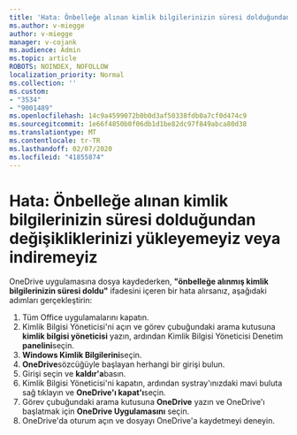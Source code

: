 ```yaml
---
title: 'Hata: Önbelleğe alınan kimlik bilgilerinizin süresi dolduğundan değişikliklerinizi yükleyemeyiz veya indiremeyiz'
ms.author: v-miegge
author: v-miegge
manager: v-cojank
ms.audience: Admin
ms.topic: article
ROBOTS: NOINDEX, NOFOLLOW
localization_priority: Normal
ms.collection: ''
ms.custom:
- "3534"
- "9001489"
ms.openlocfilehash: 14c9a4599072b0b0d3af50338fdb0a7cf0d474c9
ms.sourcegitcommit: 1e66f4850b0f06db1d1be82dc97f849abca80d38
ms.translationtype: MT
ms.contentlocale: tr-TR
ms.lasthandoff: 02/07/2020
ms.locfileid: "41855874"
---
```

# <a name="error-we-cant-upload-or-download-your-changes-because-your-cached-credentials-have-expired"></a>Hata: Önbelleğe alınan kimlik bilgilerinizin süresi dolduğundan değişikliklerinizi yükleyemeyiz veya indiremeyiz

OneDrive uygulamasına dosya kaydederken, **"önbelleğe alınmış kimlik bilgilerinizin süresi doldu"** ifadesini içeren bir hata alırsanız, aşağıdaki adımları gerçekleştirin:

1. Tüm Office uygulamalarını kapatın.
1. Kimlik Bilgisi Yöneticisi'ni açın ve görev çubuğundaki arama kutusuna **kimlik bilgisi yöneticisi** yazın, ardından Kimlik Bilgisi Yöneticisi Denetim **panelini**seçin.
1. **Windows Kimlik Bilgilerini**seçin.
1. **OneDrive**sözcüğüyle başlayan herhangi bir girişi bulun.
1. Girişi seçin ve **kaldır'a**basın.
1. Kimlik Bilgisi Yöneticisi'ni kapatın, ardından systray'ınızdaki mavi buluta sağ tıklayın ve **OneDrive'ı kapat'ı**seçin.
1. Görev çubuğundaki arama kutusuna **OneDrive** yazın ve OneDrive'ı başlatmak için **OneDrive Uygulamasını** seçin.
1. OneDrive'da oturum açın ve dosyayı OneDrive'a kaydetmeyi deneyin.
